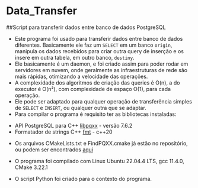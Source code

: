 # Data_Transfer
##Script para transferir dados entre banco de dados PostgreSQL

* Este programa foi usado para transferir dados entre banco de dados diferentes.
Basicamente ele faz um `SELECT` em um banco `origin`, manipula os dados recebidos para criar outra query de inserção e os insere em outra tabela, em outro banco, `destiny`.
* Ele basicamente é um daemon, e foi criado assim para poder rodar em servidores em nuvem, onde geralmente as infraestruturas de rede são mais rápidas, otimizando a velocidade das operações.
* A complexidade dos algoritmos de criação das queries é O(n), a do executor é O(n²), com complexidade de espaço O(1), para cada operação.
* Ele pode ser adaptado para qualquer operação de transferência simples de `SELECT` e `INSERT`, ou qualquer outra que se adaptar.
* Para compilar o programa é requisito ter as bibliotecas instaladas:

- API PostgreSQL para C++ [libpqxx](https://github.com/jtv/libpqxx) - versão 7.6.2
- Formatador de strings C++ [fmt](https://github.com/fmtlib/fmt) - c++20

* Os arquivos CMakeLists.txt e FindPQXX.cmake já estão no repositório, ou podem ser encontrados [aqui](https://gist.github.com/Fat83dotcom/d67ef7b4c8ad948df11e637e416eeaa7)

* O programa foi compilado com Linux Ubuntu 22.04.4 LTS, gcc 11.4.0, CMake 3.22.1

* O script Python foi criado para o contexto do programa.
